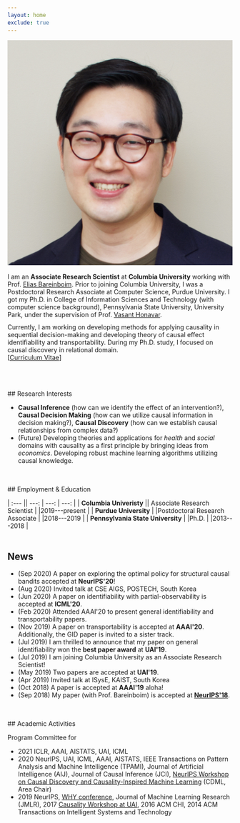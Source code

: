 ```yaml
---
layout: home
exclude: true
---
```



<!-- ## about me -->


<!-- <p>
**Associate Research Scientist**,<br>
Computer Science, <br>
Columbia University.	
</p>
 -->


<div id="container">
	<!--   <div float="left" border=10px>
  	 <div class="image-cropper">-->

<!-- </div>
  </div> -->
  <img src="assets/slee.jpeg" class="profile-pic"/>
  <div id="aboutme" float="right">
<p style="margin-bottom:3mm;">
	I am an <b>Associate Research Scientist</b> at <b>Columbia University</b>  working with Prof. <a href="http://causalai.net">Elias Bareinboim</a>. Prior to joining Columbia University, I was a Postdoctoral Research Associate at Computer Science, Purdue University.
I got my Ph.D. in College of Information Sciences and Technology (with computer science background), Pennsylvania State University, University Park, under the supervision of Prof. <a href="https://faculty.ist.psu.edu/vhonavar/index.htm">Vasant Honavar</a>.
</p>
Currently, I am working on developing methods for applying causality in sequential decision-making
and developing theory of causal effect identifiability and transportability.
During my Ph.D. study, I focused on causal discovery in relational domain.<br>
[<a href="/assets/cv.pdf">Curriculum Vitae</a>]
  </div>
  
</div>

<br>
<!-- , 
[<a href="https://linkedin.com/in/sanghack-lee-65b52a28"><i class="fa fa-linkedin"></i>LinkedIn</a>] -->

<p style="margin-bottom:1.25cm;"></p>
## Research Interests

- **Causal Inference** (how can we identify the effect of an intervention?),  **Causal Decision Making** (how can we utilize causal information in decision making?),  **Causal Discovery** (how can we establish causal relationships from complex data?) 
- (Future) Developing theories and applications for *health* and *social* domains with causality as a first principle by bringing ideas from *economics*. Developing robust machine learning algorithms utilizing causal knowledge.


<p style="margin-bottom:1.25cm;"></p>
## Employment & Education

| :--- || ---: | ---: | ---: |
| **Columbia Univeristy**  || Associate Research Scientist | |2019---present |
| **Purdue University**  | |Postdoctoral Research Associate | |2018---2019 |
| **Pennsylvania State University** | |Ph.D. | |2013---2018 |

<!-- - ,  Associate Research Scientist, (2019--present)
- Purdue University, Postdoctoral Research Associate, (2018--2019) 
- (2013--2018) Ph.D. Pennsylvania State University, University Park, 
 --><!-- - BE & MSc Sogang University (South Korea)  -->
<p style="margin-bottom:1.25cm;"></p>



## News
- (Sep 2020) A paper on exploring the optimal policy for structural causal bandits accepted at **NeurIPS'20**!
- (Aug 2020) Invited talk at CSE AIGS, POSTECH, South Korea
- (Jun 2020) A paper on identifiability with partial-observability is accepted at **ICML'20**.
- (Feb 2020) Attended AAAI'20 to present general identifiability and transportability papers.
- (Nov 2019) A paper on transportability is accepted at **AAAI'20**. Additionally, the GID paper is invited to a sister track.
- (Jul 2019) I am thrilled to announce that my paper on general identifiability won the **best paper award** at **UAI'19**.
- (Jul 2019) I am joining Columbia University as an Associate Research Scientist!
- (May 2019) Two papers are accepted at **UAI'19**.
- (Apr 2019) Invited talk at ISysE, KAIST, South Korea
- (Oct 2018) A paper is accepted at **AAAI'19** aloha!
- (Sep 2018) My paper (with Prof. Bareinboim) is accepted at **[NeurIPS'18](https://nips.cc/Conferences/2018/Schedule?showEvent=11265)**. 

<p style="margin-bottom:1.25cm;"></p>
## Academic Activities

Program Committee for 

- 2021 ICLR, AAAI, AISTATS, UAI, ICML
- 2020 NeurIPS, UAI, ICML, AAAI, AISTATS, IEEE Transactions on Pattern Analysis and Machine Intelligence (TPAMI), Journal of Artificial Intelligence (AIJ), Journal of Causal Inference (JCI), [NeurIPS Workshop on Causal Discovery and Causality-Inspired Machine Learning](https://www.cmu.edu/dietrich/causality/neurips20ws/) (CDML, Area Chair)
- 2019 NeurIPS, [WHY conference](https://why19.causalai.net),
 Journal of Machine Learning Research (JMLR), 2017 [Causality Workshop at UAI](https://causalai.net/causal-uai17/), 2016 ACM CHI, 2014 ACM Transactions on Intelligent Systems and Technology



<!-- - (Apr 2018) I am now a postdoc at Purdue with Prof. Bareinboim.
- (Jan 2018) I successfully defended my PhD dissertation.
- (Aug 2017) I presented my papers at UAI 2017 and Causality Workshop@UAI, Sydney.
- (Jun 2017) Two papers are accepted at UAI 2017.

 -->